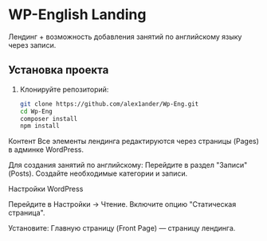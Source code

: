 # WP-English Landing

Лендинг + возможность добавления занятий по английскому языку через записи.

## Установка проекта

1. Клонируйте репозиторий:
   ```bash
   git clone https://github.com/alex1ander/Wp-Eng.git
   cd Wp-Eng
   composer install
   npm install

Контент
  Все элементы лендинга редактируются через страницы (Pages) в админке WordPress.

Для создания занятий по английскому:
  Перейдите в раздел "Записи" (Posts).
  Создайте необходимые категории и записи.

Настройки WordPress

Перейдите в Настройки → Чтение.
  Включите опцию "Статическая страница".

Установите:
  Главную страницу (Front Page) — страницу лендинга.
